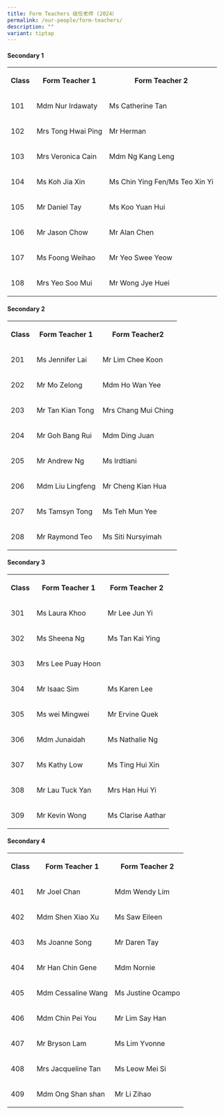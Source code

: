 ```yaml
---
title: Form Teachers 级任老师 (2024）
permalink: /our-people/form-teachers/
description: ""
variant: tiptap
---
```

<h4>Secondary 1</h4><table><tbody><tr><th rowspan="1" colspan="1"><p>Class</p></th><th rowspan="1" colspan="1"><p>Form Teacher 1</p></th><th rowspan="1" colspan="1"><p>Form Teacher 2</p></th></tr><tr><td rowspan="1" colspan="1"><p>101</p></td><td rowspan="1" colspan="1"><p>Mdm Nur Irdawaty</p></td><td rowspan="1" colspan="1"><p>Ms Catherine Tan</p></td></tr><tr><td rowspan="1" colspan="1"><p>102</p></td><td rowspan="1" colspan="1"><p>Mrs Tong Hwai Ping</p></td><td rowspan="1" colspan="1"><p>Mr Herman</p></td></tr><tr><td rowspan="1" colspan="1"><p>103</p></td><td rowspan="1" colspan="1"><p>Mrs Veronica Cain</p></td><td rowspan="1" colspan="1"><p>Mdm Ng Kang Leng</p></td></tr><tr><td rowspan="1" colspan="1"><p>104</p></td><td rowspan="1" colspan="1"><p>Ms Koh Jia Xin</p></td><td rowspan="1" colspan="1"><p>Ms Chin Ying Fen/Ms Teo Xin Yi</p></td></tr><tr><td rowspan="1" colspan="1"><p>105</p></td><td rowspan="1" colspan="1"><p>Mr Daniel Tay</p></td><td rowspan="1" colspan="1"><p>Ms Koo Yuan Hui</p></td></tr><tr><td rowspan="1" colspan="1"><p>106</p></td><td rowspan="1" colspan="1"><p>Mr Jason Chow</p></td><td rowspan="1" colspan="1"><p>Mr Alan Chen</p></td></tr><tr><td rowspan="1" colspan="1"><p>107</p></td><td rowspan="1" colspan="1"><p>Ms Foong Weihao</p></td><td rowspan="1" colspan="1"><p>Mr Yeo Swee Yeow</p></td></tr><tr><td rowspan="1" colspan="1"><p>108</p></td><td rowspan="1" colspan="1"><p>Mrs Yeo Soo Mui</p></td><td rowspan="1" colspan="1"><p>Mr Wong Jye Huei</p></td></tr></tbody></table><h4>Secondary 2</h4><table><tbody><tr><th rowspan="1" colspan="1"><p>Class</p></th><th rowspan="1" colspan="1"><p>Form Teacher 1</p></th><th rowspan="1" colspan="1"><p>Form Teacher2</p></th></tr><tr><td rowspan="1" colspan="1"><p>201</p></td><td rowspan="1" colspan="1"><p>Ms Jennifer Lai</p></td><td rowspan="1" colspan="1"><p>Mr Lim Chee Koon</p></td></tr><tr><td rowspan="1" colspan="1"><p>202</p></td><td rowspan="1" colspan="1"><p>Mr Mo Zelong</p></td><td rowspan="1" colspan="1"><p>Mdm Ho Wan Yee</p></td></tr><tr><td rowspan="1" colspan="1"><p>203</p></td><td rowspan="1" colspan="1"><p>Mr Tan Kian Tong</p></td><td rowspan="1" colspan="1"><p>Mrs Chang Mui Ching</p></td></tr><tr><td rowspan="1" colspan="1"><p>204</p></td><td rowspan="1" colspan="1"><p>Mr Goh Bang Rui</p></td><td rowspan="1" colspan="1"><p>Mdm Ding Juan</p></td></tr><tr><td rowspan="1" colspan="1"><p>205</p></td><td rowspan="1" colspan="1"><p>Mr Andrew Ng</p></td><td rowspan="1" colspan="1"><p>Ms Irdtiani</p></td></tr><tr><td rowspan="1" colspan="1"><p>206</p></td><td rowspan="1" colspan="1"><p>Mdm Liu Lingfeng</p></td><td rowspan="1" colspan="1"><p>Mr Cheng Kian Hua</p></td></tr><tr><td rowspan="1" colspan="1"><p>207</p></td><td rowspan="1" colspan="1"><p>Ms Tamsyn Tong</p></td><td rowspan="1" colspan="1"><p>Ms Teh Mun Yee</p></td></tr><tr><td rowspan="1" colspan="1"><p>208</p></td><td rowspan="1" colspan="1"><p>Mr Raymond Teo</p></td><td rowspan="1" colspan="1"><p>Ms Siti Nursyimah</p></td></tr></tbody></table><h4>Secondary 3</h4><table><tbody><tr><th rowspan="1" colspan="1"><p>Class</p></th><th rowspan="1" colspan="1"><p>Form Teacher 1</p></th><th rowspan="1" colspan="1"><p>Form Teacher 2</p></th></tr><tr><td rowspan="1" colspan="1"><p>301</p></td><td rowspan="1" colspan="1"><p>Ms Laura Khoo</p></td><td rowspan="1" colspan="1"><p>Mr Lee Jun Yi</p></td></tr><tr><td rowspan="1" colspan="1"><p>302</p></td><td rowspan="1" colspan="1"><p>Ms Sheena Ng</p></td><td rowspan="1" colspan="1"><p>Ms Tan Kai Ying</p></td></tr><tr><td rowspan="1" colspan="1"><p>303</p></td><td rowspan="1" colspan="1"><p>Mrs Lee Puay Hoon</p></td><td rowspan="1" colspan="1"><p></p></td></tr><tr><td rowspan="1" colspan="1"><p>304</p></td><td rowspan="1" colspan="1"><p>Mr Isaac Sim</p></td><td rowspan="1" colspan="1"><p>Ms Karen Lee</p></td></tr><tr><td rowspan="1" colspan="1"><p>305</p></td><td rowspan="1" colspan="1"><p>Ms wei Mingwei</p></td><td rowspan="1" colspan="1"><p>Mr Ervine Quek</p></td></tr><tr><td rowspan="1" colspan="1"><p>306</p></td><td rowspan="1" colspan="1"><p>Mdm Junaidah</p></td><td rowspan="1" colspan="1"><p>Ms Nathalie Ng</p></td></tr><tr><td rowspan="1" colspan="1"><p>307</p></td><td rowspan="1" colspan="1"><p>Ms Kathy Low</p></td><td rowspan="1" colspan="1"><p>Ms Ting Hui Xin</p></td></tr><tr><td rowspan="1" colspan="1"><p>308</p></td><td rowspan="1" colspan="1"><p>Mr Lau Tuck Yan</p></td><td rowspan="1" colspan="1"><p>Mrs Han Hui Yi</p></td></tr><tr><td rowspan="1" colspan="1"><p>309</p></td><td rowspan="1" colspan="1"><p>Mr Kevin Wong</p></td><td rowspan="1" colspan="1"><p>Ms Clarise Aathar</p></td></tr></tbody></table><h4>Secondary 4</h4><table><tbody><tr><th rowspan="1" colspan="1"><p>Class</p></th><th rowspan="1" colspan="1"><p>Form Teacher 1</p></th><th rowspan="1" colspan="1"><p>Form Teacher 2</p></th></tr><tr><td rowspan="1" colspan="1"><p>401</p></td><td rowspan="1" colspan="1"><p>Mr Joel Chan</p></td><td rowspan="1" colspan="1"><p>Mdm Wendy Lim</p></td></tr><tr><td rowspan="1" colspan="1"><p>402</p></td><td rowspan="1" colspan="1"><p>Mdm Shen Xiao Xu</p></td><td rowspan="1" colspan="1"><p>Ms Saw Eileen</p></td></tr><tr><td rowspan="1" colspan="1"><p>403</p></td><td rowspan="1" colspan="1"><p>Ms Joanne Song</p></td><td rowspan="1" colspan="1"><p>Mr Daren Tay</p></td></tr><tr><td rowspan="1" colspan="1"><p>404</p></td><td rowspan="1" colspan="1"><p>Mr Han Chin Gene</p></td><td rowspan="1" colspan="1"><p>Mdm Nornie</p></td></tr><tr><td rowspan="1" colspan="1"><p>405</p></td><td rowspan="1" colspan="1"><p>Mdm Cessaline Wang</p></td><td rowspan="1" colspan="1"><p>Ms Justine Ocampo</p></td></tr><tr><td rowspan="1" colspan="1"><p>406</p></td><td rowspan="1" colspan="1"><p>Mdm Chin Pei You</p></td><td rowspan="1" colspan="1"><p>Mr Lim Say Han</p></td></tr><tr><td rowspan="1" colspan="1"><p>407</p></td><td rowspan="1" colspan="1"><p>Mr Bryson Lam</p></td><td rowspan="1" colspan="1"><p>Ms Lim Yvonne</p></td></tr><tr><td rowspan="1" colspan="1"><p>408</p></td><td rowspan="1" colspan="1"><p>Mrs Jacqueline Tan</p></td><td rowspan="1" colspan="1"><p>Ms Leow Mei Si</p></td></tr><tr><td rowspan="1" colspan="1"><p>409</p></td><td rowspan="1" colspan="1"><p>Mdm Ong Shan shan</p></td><td rowspan="1" colspan="1"><p>Mr Li Zihao</p></td></tr></tbody></table><p></p>